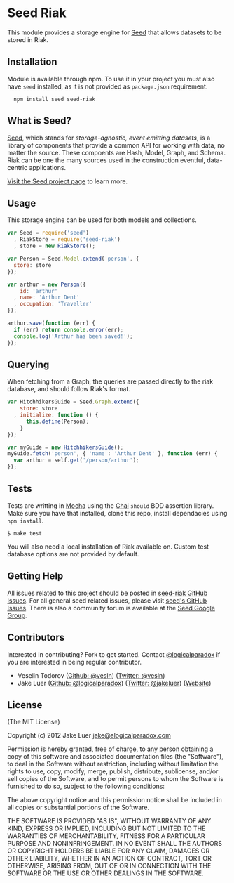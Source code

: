 # Seed Riak

This module provides a storage engine for [Seed](http://github.com/qualiancy/seed) that allows
datasets to be stored in Riak.

## Installation

Module is available through npm. To use it in your project you must also have `seed` installed,
as it is not provided as `package.json` requirement.

      npm install seed seed-riak

## What is Seed?

[Seed](http://github.com/qualiancy/seed), which stands for _storage-agnostic, event emitting datasets_,
is a library of components that provide a common API for working with data, no matter the source.
These compoents are Hash, Model, Graph, and Schema. Riak can be one the many sources used in
the construction eventful, data-centric applications.

[Visit the Seed project page](http://github.com/qualiancy/seed) to learn more.

## Usage

This storage engine can be used for both models and collections. 

```js
var Seed = require('seed')
  , RiakStore = require('seed-riak')
  , store = new RiakStore();

var Person = Seed.Model.extend('person', {
  store: store
});

var arthur = new Person({
    id: 'arthur'
  , name: 'Arthur Dent'
  , occupation: 'Traveller'
});

arthur.save(function (err) {
  if (err) return console.error(err);
  console.log('Arthur has been saved!');
});
```

## Querying

When fetching from a Graph, the queries are passed directly to the riak database, and should
follow Riak's format.

```js
var HitchhikersGuide = Seed.Graph.extend({
    store: store
  , initialize: function () {
      this.define(Person);
    }
});

var myGuide = new HitchhikersGuide();
myGuide.fetch('person', { 'name': 'Arthur Dent' }, function (err) {
  var arthur = self.get('/person/arthur');
});
```

## Tests

Tests are writting in [Mocha](http://github.com/visionmedia/mocha) using the [Chai](http://chaijs.com)
`should` BDD assertion library. Make sure you have that installed, clone this repo, install dependacies using `npm install`.

    $ make test

You will also need a local installation of Riak available on. Custom
test database options are not provided by default.

## Getting Help

All issues related to this project should be posted in [seed-riak GitHub Issues](https://github.com/qualiancy/seed-riak/issues).
For all general seed related issues, please visit [seed's GitHub Issues](https://github.com/qualiancy/seed/issues).
There is also a community forum is available at the [Seed Google Group](https://groups.google.com/group/seedjs-orm).

## Contributors

Interested in contributing? Fork to get started. Contact [@logicalparadox](http://github.com/logicalparadox) 
if you are interested in being regular contributor.

* Veselin Todorov ([Github: @vesln](http://github.com/vesln)) ([Twitter: @vesln](http://twitter.com/vesln))
* Jake Luer ([Github: @logicalparadox](http://github.com/logicalparadox)) ([Twitter: @jakeluer](http://twitter.com/jakeluer)) ([Website](http://alogicalparadox.com))

## License

(The MIT License)

Copyright (c) 2012 Jake Luer <jake@alogicalparadox.com>

Permission is hereby granted, free of charge, to any person obtaining a copy
of this software and associated documentation files (the "Software"), to deal
in the Software without restriction, including without limitation the rights
to use, copy, modify, merge, publish, distribute, sublicense, and/or sell
copies of the Software, and to permit persons to whom the Software is
furnished to do so, subject to the following conditions:

The above copyright notice and this permission notice shall be included in
all copies or substantial portions of the Software.

THE SOFTWARE IS PROVIDED "AS IS", WITHOUT WARRANTY OF ANY KIND, EXPRESS OR
IMPLIED, INCLUDING BUT NOT LIMITED TO THE WARRANTIES OF MERCHANTABILITY,
FITNESS FOR A PARTICULAR PURPOSE AND NONINFRINGEMENT. IN NO EVENT SHALL THE
AUTHORS OR COPYRIGHT HOLDERS BE LIABLE FOR ANY CLAIM, DAMAGES OR OTHER
LIABILITY, WHETHER IN AN ACTION OF CONTRACT, TORT OR OTHERWISE, ARISING FROM,
OUT OF OR IN CONNECTION WITH THE SOFTWARE OR THE USE OR OTHER DEALINGS IN
THE SOFTWARE.

